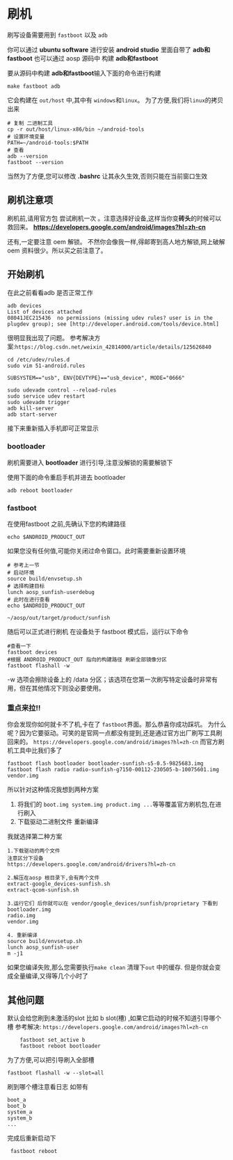 # 刷机

刷写设备需要用到 ``fastboot`` 以及 ``adb``

你可以通过 **ubuntu software** 进行安装 **android studio** 里面自带了 **adb和fastboot**
也可以通过 aosp 源码中 构建 **adb和fastboot**

要从源码中构建 **adb和fastboot**输入下面的命令进行构建
```
make fastboot adb
```
它会构建在 ``out/host`` 中,其中有 ``windows``和``linux``。
为了方便,我们将``linux``的拷贝出来
```
# 复制 二进制工具
cp -r out/host/linux-x86/bin ~/android-tools
# 设置环境变量
PATH=~/android-tools:$PATH
# 查看
adb --version
fastboot --version
```
当然为了方便,您可以修改 **.bashrc** 让其永久生效,否则只能在当前窗口生效

## 刷机注意项

刷机前,请用官方包 尝试刷机一次 。注意选择好设备,这样当你变**砖头**的时候可以救回来。
**https://developers.google.com/android/images?hl=zh-cn**


还有,一定要注意 oem 解锁。 不然你会像我一样,得邮寄到高人地方解锁,网上破解oem 资料很少。所以买之前注意了。



## 开始刷机
在此之前看看adb 是否正常工作
```
adb devices
List of devices attached
08041JEC215436	no permissions (missing udev rules? user is in the plugdev group); see [http://developer.android.com/tools/device.html]
```
很明显我出现了问题。
参考解决方案:``https://blog.csdn.net/weixin_42814000/article/details/125626840``

```
cd /etc/udev/rules.d
sudo vim 51-android.rules

SUBSYSTEM=="usb", ENV{DEVTYPE}=="usb_device", MODE="0666"

sudo udevadm control --reload-rules
sudo service udev restart
sudo udevadm trigger
adb kill-server 
adb start-server
```
接下来重新插入手机即可正常显示

### bootloader
刷机需要进入 **bootloader** 进行引导,注意没解锁的需要解锁下

使用下面的命令重启手机并进去 bootloader
```
adb reboot bootloader
```

### fastboot
在使用fastboot 之前,先确认下您的构建路径
```
echo $ANDROID_PRODUCT_OUT
```
如果您没有任何值,可能你关闭过命令窗口。此时需要重新设置环境
```
# 参考上一节
# 启动环境
source build/envsetup.sh
# 选择构建目标
lunch aosp_sunfish-userdebug
# 此时在进行查看
echo $ANDROID_PRODUCT_OUT

~/aosp/out/target/product/sunfish
```

随后可以正式进行刷机
在设备处于 fastboot 模式后，运行以下命令
```
#查看一下
fastboot devices
#根据 ANDROID_PRODUCT_OUT 指向的构建路径 刷新全部镜像分区
fastboot flashall -w
```

-w 选项会擦除设备上的 /data 分区；该选项在您第一次刷写特定设备时非常有用，但在其他情况下则没必要使用。

### 重点来拉!!
你会发现你如何就卡不了机,卡在了 ``fastboot``界面。那么恭喜你成功踩坑。
为什么呢？因为它要驱动。可笑的是官网一点都没有提到,还是通过官方出厂刷写工具刷回来的。
``https://developers.google.com/android/images?hl=zh-cn``
而官方刷机工具中比我们多了
```
fastboot flash bootloader bootloader-sunfish-s5-0.5-9825683.img
fastboot flash radio radio-sunfish-g7150-00112-230505-b-10075601.img
vendor.img
```
所以针对这种情况我想到两种方案
1. 将我们的 ``boot.img system.img product.img ...``等等覆盖官方刷机包,在进行刷入
2. 下载驱动二进制文件 重新编译

我就选择第二种方案
```
1.下载驱动的两个文件
注意区分下设备
https://developers.google.com/android/drivers?hl=zh-cn

2.解压在aosp 根目录下,会有两个文件
extract-google_devices-sunfish.sh
extract-qcom-sunfish.sh

3.运行它们 后你就可以在 vendor/google_devices/sunfish/proprietary 下看到
bootloader.img
radio.img
vendor.img

4. 重新编译
source build/envsetup.sh
lunch aosp_sunfish-user
m -j1
```

如果您编译失败,那么您需要执行``make clean`` 清理下``out`` 中的缓存.
但是你就会变成全量编译,又得等几个小时了


## 其他问题
默认会给您刷到未激活的slot 比如 b slot(槽) ,如果它启动的时候不知道引导哪个槽
参考解决: ``https://developers.google.com/android/images?hl=zh-cn``
```
    fastboot set_active b
    fastboot reboot bootloader
```

为了方便,可以把引导刷入全部槽
```
fastboot flashall -w --slot=all
```
刷到哪个槽注意看日志
如带有 
```
boot_a
boot_b
system_a
system_b
...
```

完成后重新启动下
```
 fastboot reboot
```